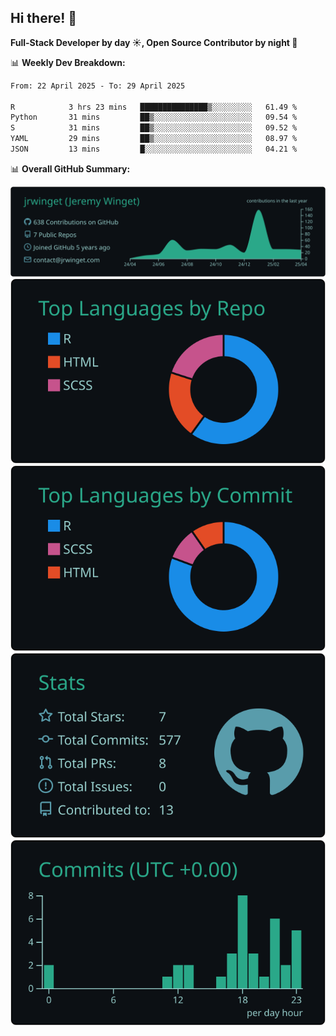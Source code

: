 ## Hi there! 👋

**Full-Stack Developer by day ☀️, Open Source Contributor by night 🌙**

📊 **Weekly Dev Breakdown:**
<!--START_SECTION:waka-->

```txt
From: 22 April 2025 - To: 29 April 2025

R            3 hrs 23 mins   ███████████████▒░░░░░░░░░   61.49 %
Python       31 mins         ██▒░░░░░░░░░░░░░░░░░░░░░░   09.54 %
S            31 mins         ██▒░░░░░░░░░░░░░░░░░░░░░░   09.52 %
YAML         29 mins         ██▒░░░░░░░░░░░░░░░░░░░░░░   08.97 %
JSON         13 mins         █░░░░░░░░░░░░░░░░░░░░░░░░   04.21 %
```

<!--END_SECTION:waka-->

📊 **Overall GitHub Summary:**

[![](https://raw.githubusercontent.com/jrwinget/jrwinget/main/profile-summary-card-output/gotham/0-profile-details.svg)](https://github.com/vn7n24fzkq/github-profile-summary-cards)
[![](https://raw.githubusercontent.com/jrwinget/jrwinget/main/profile-summary-card-output/gotham/1-repos-per-language.svg)](https://github.com/vn7n24fzkq/github-profile-summary-cards) [![](https://raw.githubusercontent.com/jrwinget/jrwinget/main/profile-summary-card-output/gotham/2-most-commit-language.svg)](https://github.com/vn7n24fzkq/github-profile-summary-cards)
[![](https://raw.githubusercontent.com/jrwinget/jrwinget/main/profile-summary-card-output/gotham/3-stats.svg)](https://github.com/vn7n24fzkq/github-profile-summary-cards) [![](https://raw.githubusercontent.com/jrwinget/jrwinget/main/profile-summary-card-output/gotham/4-productive-time.svg)](https://github.com/vn7n24fzkq/github-profile-summary-cards)
